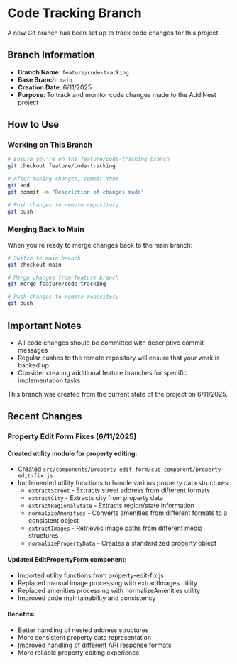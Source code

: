 # Code Tracking Branch

A new Git branch has been set up to track code changes for this project.

## Branch Information

- **Branch Name**: `feature/code-tracking`
- **Base Branch**: `main`
- **Creation Date**: 6/11/2025
- **Purpose**: To track and monitor code changes made to the AddiNest project

## How to Use

### Working on This Branch

```bash
# Ensure you're on the feature/code-tracking branch
git checkout feature/code-tracking

# After making changes, commit them
git add .
git commit -m "Description of changes made"

# Push changes to remote repository
git push
```

### Merging Back to Main

When you're ready to merge changes back to the main branch:

```bash
# Switch to main branch
git checkout main

# Merge changes from feature branch
git merge feature/code-tracking

# Push changes to remote repository
git push
```

## Important Notes

- All code changes should be committed with descriptive commit messages
- Regular pushes to the remote repository will ensure that your work is backed up
- Consider creating additional feature branches for specific implementation tasks

This branch was created from the current state of the project on 6/11/2025.

## Recent Changes

### Property Edit Form Fixes (6/11/2025)

#### Created utility module for property editing:
- Created `src/components/property-edit-form/sub-component/property-edit-fix.js`
- Implemented utility functions to handle various property data structures:
  - `extractStreet` - Extracts street address from different formats
  - `extractCity` - Extracts city from property data
  - `extractRegionalState` - Extracts region/state information
  - `normalizeAmenities` - Converts amenities from different formats to a consistent object
  - `extractImages` - Retrieves image paths from different media structures
  - `normalizePropertyData` - Creates a standardized property object

#### Updated EditPropertyForm component:
- Imported utility functions from property-edit-fix.js
- Replaced manual image processing with extractImages utility
- Replaced amenities processing with normalizeAmenities utility
- Improved code maintainability and consistency

#### Benefits:
- Better handling of nested address structures
- More consistent property data representation
- Improved handling of different API response formats
- More reliable property editing experience
